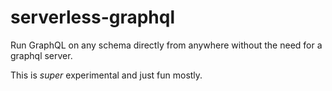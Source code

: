 # serverless-graphql

Run GraphQL on any schema directly from anywhere without the need for a graphql server.

This is _super_ experimental and just fun mostly.

